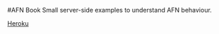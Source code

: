 #AFN Book
Small server-side examples to understand AFN behaviour.

[Heroku](http://afnbook.herokuapp.com)
